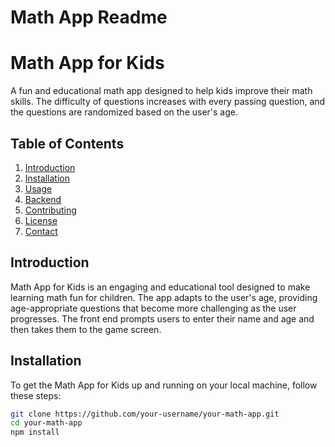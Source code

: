 # Math App Readme
# Math App for Kids

A fun and educational math app designed to help kids improve their math skills. The difficulty of questions increases with every passing question, and the questions are randomized based on the user's age.

## Table of Contents
1. [Introduction](#introduction)
2. [Installation](#installation)
3. [Usage](#usage)
4. [Backend](#backend)
5. [Contributing](#contributing)
6. [License](#license)
7. [Contact](#contact)

## Introduction

Math App for Kids is an engaging and educational tool designed to make learning math fun for children. The app adapts to the user's age, providing age-appropriate questions that become more challenging as the user progresses. The front end prompts users to enter their name and age and then takes them to the game screen.

## Installation

To get the Math App for Kids up and running on your local machine, follow these steps:

```sh
git clone https://github.com/your-username/your-math-app.git
cd your-math-app
npm install
